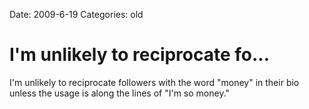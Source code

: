 Date: 2009-6-19
Categories: old

# I'm unlikely to reciprocate fo...

I'm unlikely to reciprocate followers with the word "money" in their bio unless the usage is along the lines of "I'm so money."
